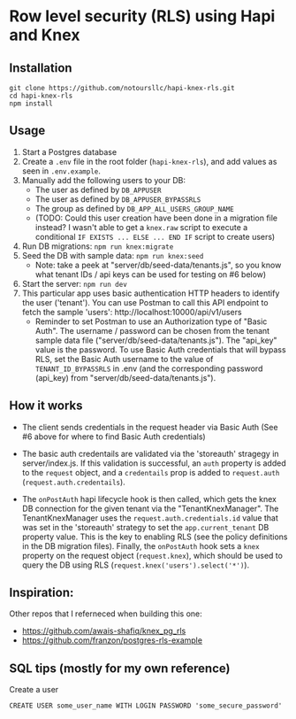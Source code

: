 # Row level security (RLS) using Hapi and Knex


## Installation
```
git clone https://github.com/notoursllc/hapi-knex-rls.git
cd hapi-knex-rls
npm install
```

## Usage
1) Start a Postgres database
2) Create a `.env` file in the root folder (`hapi-knex-rls`), and add values as seen in `.env.example`.
3) Manually add the following users to your DB: 
    * The user as defined by `DB_APPUSER`
    * The user as defined by `DB_APPUSER_BYPASSRLS`
    * The group as defined by `DB_APP_ALL_USERS_GROUP_NAME`
    * (TODO: Could this user creation have been done in a migration file instead? I wasn't able to get a `knex.raw` script to execute a conditional `IF EXISTS ... ELSE ... END IF` script to create users)
3) Run DB migrations: `npm run knex:migrate`
4) Seed the DB with sample data: `npm run knex:seed`
    * Note: take a peek at "server/db/seed-data/tenants.js", so you know what tenant IDs / api keys can be used for testing on #6 below)
5) Start the server: `npm run dev`
6) This particular app uses basic authentication HTTP headers to identify the user ('tenant').  You can use Postman to call this API endpoint to fetch the sample 'users': http://localhost:10000/api/v1/users
    * Reminder to set Postman to use an Authorization type of "Basic Auth".   The username / password can be chosen from the tenant sample data file ("server/db/seed-data/tenants.js").  The "api_key" value is the password. To use Basic Auth credentials that will bypass RLS, set the Basic Auth username to the value of `TENANT_ID_BYPASSRLS` in .env (and the corresponding password (api_key) from "server/db/seed-data/tenants.js").


## How it works
- The client sends credentials in the request header via Basic Auth (See #6 above for where to find Basic Auth credentials)

- The basic auth credentails are validated via the 'storeauth' stragegy in server/index.js.  If this validation is successful, an `auth` property is added to the `request` object, and a `credentails` prop is added to `request.auth` (`request.auth.credentails`).

- The `onPostAuth` hapi lifecycle hook is then called, which gets the knex DB connection for the given tenant via the "TenantKnexManager".  The TenantKnexManager uses the `request.auth.credentials.id` value that was set in the 'storeauth' strategy to set the `app.current_tenant` DB property value.  This is the key to enabling RLS (see the policy definitions in the DB migration files).  Finally, the `onPostAuth` hook sets a `knex` property on the request object (`request.knex`), which should be used to query the DB using RLS (`request.knex('users').select('*')`).


## Inspiration:
Other repos that I referneced when building this one:
* https://github.com/awais-shafiq/knex_pg_rls
* https://github.com/franzon/postgres-rls-example


## SQL tips (mostly for my own reference)
Create a user
```
CREATE USER some_user_name WITH LOGIN PASSWORD 'some_secure_password'
```